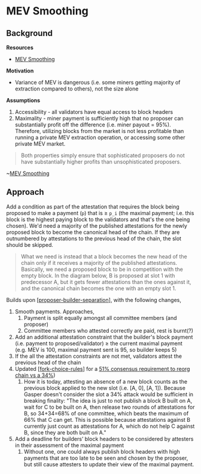 # MEV Smoothing

## Background

**Resources**

* [MEV Smoothing](https://notes.ethereum.org/@frankdfr/ryJ7fTyeF)

**Motivation**

* Variance of MEV is dangerous (i.e. some miners getting majority of extraction compared to others), not the size alone

**Assumptions**

1. Accessibility - all validators have equal access to block headers
2. Maximality - miner payment is sufficiently high that no proposer can substantially profit off the difference (i.e. miner payout = 95%). Therefore, utilizing blocks from the market is not less profitable than running a private MEV extraction operation, or accessing some other private MEV market.

>Both properties simply ensure that sophisticated proposers do not have substantially higher profits than unsophisticated proposers.

~[MEV Smoothing](https://notes.ethereum.org/@frankdfr/ryJ7fTyeF)

## Approach

Add a condition as part of the attestation that requires the block being proposed to make a payment (`p`) that is ≥ `p_i` (the maximal payment; i.e. this block is the highest paying block to the validators and that's the one being chosen). We'd need a majority of the published attestations for the newly proposed block to become the canonical head of the chain. If they are outnumbered by attestations to the previous head of the chain, the slot should be skipped.

>What we need is instead that a block becomes the new head of the chain only if it receives a majority of the published attestations. Basically, we need a proposed block to be in competition with the empty block. In the diagram below, B is proposed at slot 1 with predecessor A, but it gets fewer attestations than the ones against it, and the canonical chain becomes the one with an empty slot 1.

Builds upon [[proposer-builder-separation]], with the following changes,

1. Smooth payments. Approaches,
   1. Payment is split equally amongst all committee members (and proposer)
   2. Committee members who attested correctly are paid, rest is burnt(?)
2. Add an additional attestation constraint that the builder's block payment (i.e. payment to proposed/validator) ≥ the current maximal payment (e.g. MEV is 100, maximal payment sent is 95, so builder keeps 5)
3. If the all the attestation constraints are not met, validators attest the previous head of the chain
4. Updated [[fork-choice-rules]] for a [51% consensus requirement to reorg chain vs a 34%](https://www.crowdcast.io/e/reorg-wtf-summit/15))
   1. How it is today, attesting an absence of a new block counts as the previous block applied to the new slot (i.e. [A, 0], [A, 1]). Because Gasper doesn't consider the slot a 34% attack would be sufficient in breaking finality: "The idea is just to not publish a block B built on A, wait for C to be built on A, then release two rounds of attestations for B, so 34+34=68% of one committee, which beats the maximum of 66% that C can get. This is possible because attestations against B currently just count as attestations for A, which do not help C against B, since they are both built on A."
5. Add a deadline for builders’ block headers to be considered by attesters in their assessment of the maximal payment
   1. Without one, one could always publish block headers with high payments that are too late to be seen and chosen by the proposer, but still cause attesters to update their view of the maximal payment.

[//begin]: # "Autogenerated link references for markdown compatibility"
[proposer-builder-separation]: proposer-builder-separation "Proposer Builder Separation"
[fork-choice-rules]: fork-choice-rules "Fork Choice Rules"
[//end]: # "Autogenerated link references"
